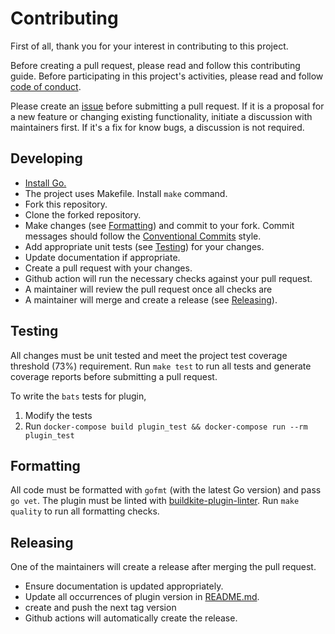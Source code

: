 # Contributing

First of all, thank you for your interest in contributing to this project.

Before creating a pull request, please read and follow this contributing guide.
Before participating in this project's activities, please read and follow [code of conduct](https://github.com/buildkite-plugins/monorepo-diff-buildkite-plugin/blob/master/CODE_OF_CONDUCT.md).

Please create an [issue](https://github.com/buildkite-plugins/monorepo-diff-buildkite-plugin/issues) before submitting a pull request. If it is a proposal for a new feature or changing existing functionality, initiate a discussion with maintainers first. If it's a fix for know bugs, a discussion is not required.

## Developing

- [Install Go.](https://golang.org/doc/install)
- The project uses Makefile. Install `make` command.
- Fork this repository.
- Clone the forked repository.
-  Make changes (see [Formatting](https://github.com/buildkite-plugins/monorepo-diff-buildkite-plugin/blob/master/CONTRIBUTING.md#formatting)) and commit to your fork. Commit messages should follow the [Conventional Commits](https://www.conventionalcommits.org/) style.
- Add appropriate unit tests (see [Testing](https://github.com/buildkite-plugins/monorepo-diff-buildkite-plugin/blob/master/CONTRIBUTING.md#testing)) for your changes.
- Update documentation if appropriate.
- Create a pull request with your changes.
- Github action will run the necessary checks against your pull request.
- A maintainer will review the pull request once all checks are
- A maintainer will merge and create a release (see [Releasing](https://github.com/buildkite-plugins/monorepo-diff-buildkite-plugin/blob/master/CONTRIBUTING.md#releasing)).

## Testing

All changes must be unit tested and meet the project test coverage threshold (73%) requirement.
Run `make test` to run all tests and generate coverage reports before submitting a pull request.

To write the `bats` tests for plugin,
1. Modify the tests
2. Run `docker-compose build plugin_test && docker-compose run --rm plugin_test`

## Formatting

All code must be formatted with `gofmt` (with the latest Go version) and pass `go vet`. The plugin must be linted with [buildkite-plugin-linter](https://github.com/buildkite-plugins/buildkite-plugin-linter). Run `make quality` to run all formatting checks.

## Releasing

One of the maintainers will create a release after merging the pull request.
- Ensure documentation is updated appropriately.
- Update all occurrences of plugin version in [README.md]( https://github.com/buildkite-plugins/monorepo-diff-buildkite-plugin/blob/master/README.md ).
- create and push the next tag version
- Github actions will automatically create the release.
